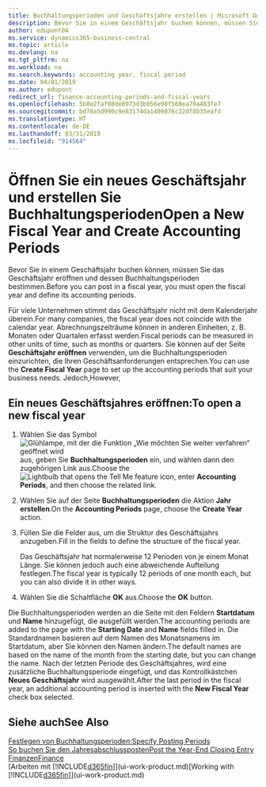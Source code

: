```yaml
---
title: Buchhaltungsperioden und Geschäftsjahre erstellen | Microsoft Docs
description: Bevor Sie in einem Geschäftsjahr buchen können, müssen Sie das Geschäftsjahr eröffnen und dessen Buchhaltungsperioden bestimmen.
author: edupont04
ms.service: dynamics365-business-central
ms.topic: article
ms.devlang: na
ms.tgt_pltfrm: na
ms.workload: na
ms.search.keywords: accounting year, fiscal period
ms.date: 04/01/2019
ms.author: edupont
redirect_url: finance-accounting-periods-and-fiscal-years
ms.openlocfilehash: 5b8e2faf08de8973d3b056e90f560ea79a483fe7
ms.sourcegitcommit: bd78a5d990c9e83174da1409076c22df8b35eafd
ms.translationtype: HT
ms.contentlocale: de-DE
ms.lasthandoff: 03/31/2019
ms.locfileid: "914564"
---
```

# <a name="open-a-new-fiscal-year-and-create-accounting-periods"></a><span data-ttu-id="73dca-103">Öffnen Sie ein neues Geschäftsjahr und erstellen Sie Buchhaltungsperioden</span><span class="sxs-lookup"><span data-stu-id="73dca-103">Open a New Fiscal Year and Create Accounting Periods</span></span>
<span data-ttu-id="73dca-104">Bevor Sie in einem Geschäftsjahr buchen können, müssen Sie das Geschäftsjahr eröffnen und dessen Buchhaltungsperioden bestimmen.</span><span class="sxs-lookup"><span data-stu-id="73dca-104">Before you can post in a fiscal year, you must open the fiscal year and define its accounting periods.</span></span>  

<span data-ttu-id="73dca-105">Für viele Unternehmen stimmt das Geschäftsjahr nicht mit dem Kalenderjahr überein.</span><span class="sxs-lookup"><span data-stu-id="73dca-105">For many companies, the fiscal year does not coincide with the calendar year.</span></span> <span data-ttu-id="73dca-106">Abrechnungszeiträume können in anderen Einheiten, z. B. Monaten oder Quartalen erfasst werden.</span><span class="sxs-lookup"><span data-stu-id="73dca-106">Fiscal periods can be measured in other units of time, such as months or quarters.</span></span> <span data-ttu-id="73dca-107">Sie können auf der Seite **Geschäftsjahr eröffnen** verwenden, um die Buchhaltungsperioden einzurichten, die Ihren Geschäftsanforderungen entsprechen.</span><span class="sxs-lookup"><span data-stu-id="73dca-107">You can use the **Create Fiscal Year** page to set up the accounting periods that suit your business needs.</span></span> <span data-ttu-id="73dca-108">Jedoch,</span><span class="sxs-lookup"><span data-stu-id="73dca-108">However,</span></span>   

## <a name="to-open-a-new-fiscal-year"></a><span data-ttu-id="73dca-109">Ein neues Geschäftsjahres eröffnen:</span><span class="sxs-lookup"><span data-stu-id="73dca-109">To open a new fiscal year</span></span>
1. <span data-ttu-id="73dca-110">Wählen Sie das Symbol ![Glühlampe, mit der die Funktion „Wie möchten Sie weiter verfahren“ geöffnet wird](media/ui-search/search_small.png "Wie möchten Sie weiter verfahren?") aus, geben Sie **Buchhaltungsperioden** ein, und wählen dann den zugehörigen Link aus.</span><span class="sxs-lookup"><span data-stu-id="73dca-110">Choose the ![Lightbulb that opens the Tell Me feature](media/ui-search/search_small.png "Tell me what you want to do") icon, enter **Accounting Periods**, and then choose the related link.</span></span>
2. <span data-ttu-id="73dca-111">Wählen Sie auf der Seite **Buchhaltungsperioden** die Aktion **Jahr erstellen**.</span><span class="sxs-lookup"><span data-stu-id="73dca-111">On the **Accounting Periods** page, choose the **Create Year** action.</span></span>
3. <span data-ttu-id="73dca-112">Füllen Sie die Felder aus, um die Struktur des Geschäftsjahrs anzugeben.</span><span class="sxs-lookup"><span data-stu-id="73dca-112">Fill in the fields to define the structure of the fiscal year.</span></span>

    <span data-ttu-id="73dca-113">Das Geschäftsjahr hat normalerweise 12 Perioden von je einem Monat Länge. Sie können jedoch auch eine abweichende Aufteilung festlegen.</span><span class="sxs-lookup"><span data-stu-id="73dca-113">The fiscal year is typically 12 periods of one month each, but you can also divide it in other ways.</span></span>
4. <span data-ttu-id="73dca-114">Wählen Sie die Schaltfläche **OK** aus.</span><span class="sxs-lookup"><span data-stu-id="73dca-114">Choose the **OK** button.</span></span>

<span data-ttu-id="73dca-115">Die Buchhaltungsperioden werden an die Seite mit den Feldern **Startdatum** und **Name** hinzugefügt, die ausgefüllt werden.</span><span class="sxs-lookup"><span data-stu-id="73dca-115">The accounting periods are added to the page with the **Starting Date** and **Name** fields filled in.</span></span> <span data-ttu-id="73dca-116">Die Standardnamen basieren auf dem Namen des Monatsnamens im Startdatum, aber Sie können den Namen ändern.</span><span class="sxs-lookup"><span data-stu-id="73dca-116">The default names are based on the name of the month from the starting date, but you can change the name.</span></span> <span data-ttu-id="73dca-117">Nach der letzten Periode des Geschäftsjahres, wird eine zusätzliche Buchhaltungsperiode eingefügt, und das Kontrollkästchen **Neues Geschäftsjahr** wird ausgewählt.</span><span class="sxs-lookup"><span data-stu-id="73dca-117">After the last period in the fiscal year, an additional accounting period is inserted with the **New Fiscal Year** check box selected.</span></span>  


## <a name="see-also"></a><span data-ttu-id="73dca-118">Siehe auch</span><span class="sxs-lookup"><span data-stu-id="73dca-118">See Also</span></span>
[<span data-ttu-id="73dca-119">Festlegen von Buchhaltungsperioden:</span><span class="sxs-lookup"><span data-stu-id="73dca-119">Specify Posting Periods</span></span>](finance-how-specify-posting-periods.md)  
[<span data-ttu-id="73dca-120">So buchen Sie den Jahresabschlussposten</span><span class="sxs-lookup"><span data-stu-id="73dca-120">Post the Year-End Closing Entry</span></span>](year-how-post-year-end-close-entry.md)  
[<span data-ttu-id="73dca-121">Finanzen</span><span class="sxs-lookup"><span data-stu-id="73dca-121">Finance</span></span>](finance.md)  
<span data-ttu-id="73dca-122">[Arbeiten mit [!INCLUDE[d365fin](includes/d365fin_md.md)]](ui-work-product.md)</span><span class="sxs-lookup"><span data-stu-id="73dca-122">[Working with [!INCLUDE[d365fin](includes/d365fin_md.md)]](ui-work-product.md)</span></span>
